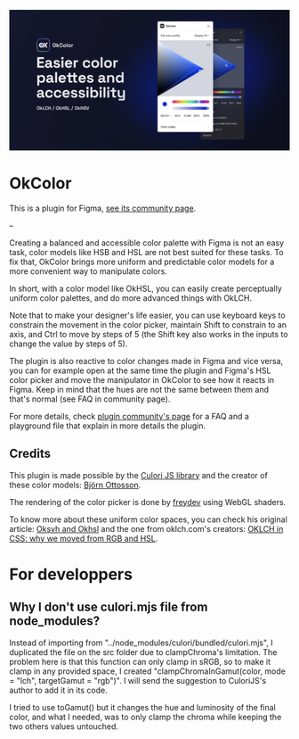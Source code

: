 ![Easier color palettes and accessibility](readme-banner.webp)

# OkColor
This is a plugin for Figma, [see its community page](https://www.figma.com/community/plugin/1173638098109123591/OkColor).

–

Creating a balanced and accessible color palette with Figma is not an easy task, color models like HSB and HSL are not best suited for these tasks. To fix that, OkColor brings more uniform and predictable color models for a more convenient way to manipulate colors.

In short, with a color model like OkHSL, you can easily create perceptually uniform color palettes, and do more advanced things with OkLCH.

Note that to make your designer's life easier, you can use keyboard keys to constrain the movement in the color picker, maintain Shift to constrain to an axis, and Ctrl to move by steps of 5 (the Shift key also works in the inputs to change the value by steps of 5).

The plugin is also reactive to color changes made in Figma and vice versa, you can for example open at the same time the plugin and Figma's HSL color picker and move the manipulator in OkColor to see how it reacts in Figma. Keep in mind that the hues are not the same between them and that's normal (see FAQ in community page).

For more details, check [plugin community's page](https://www.figma.com/community/plugin/1173638098109123591/OkColor) for a FAQ and a playground file that explain in more details the plugin.

## Credits
This plugin is made possible by the [Culori JS library](https://culorijs.org/) and the creator of these color models: [Björn Ottosson](https://bottosson.github.io/).

The rendering of the color picker is done by [freydev](https://github.com/freydev) using WebGL shaders.

To know more about these uniform color spaces, you can check his original article: [Oksvh and Okhsl](https://bottosson.github.io/posts/colorpicker/) and the one from oklch.com's creators: [OKLCH in CSS: why we moved from RGB and HSL](https://evilmartians.com/chronicles/oklch-in-css-why-quit-rgb-hsl).


# For developpers

## Why I don't use culori.mjs file from node_modules?
Instead of importing from "../node_modules/culori/bundled/culori.mjs", I duplicated the file on the src folder due to clampChroma's limitation. The problem here is that this function can only clamp in sRGB, so to make it clamp in any provided space, I created "clampChromaInGamut(color, mode = "lch", targetGamut = "rgb")". I will send the suggestion to CuloriJS's author to add it in its code.

I tried to use toGamut() but it changes the hue and luminosity of the final color, and what I needed, was to only clamp the chroma while keeping the two others values untouched.